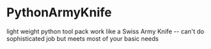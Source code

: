 # PythonArmyKnife
light weight python tool pack work like a Swiss Army Knife -- can't do sophisticated job but meets most of your basic needs
